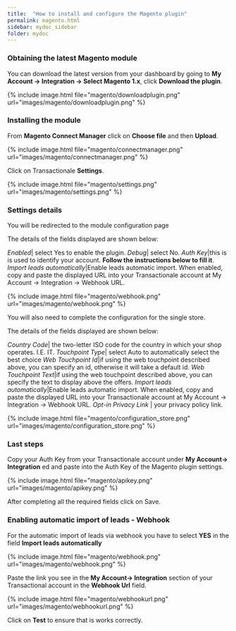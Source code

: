 ```yaml
---
title:  "How to install and configure the Magento plugin"
permalink: magento.html
sidebar: mydoc_sidebar
folder: mydoc
---
```


### Obtaining the latest Magento module
You can download the latest version from your dashboard by going to **My Account -> Integration -> Select Magento 1.x**, click **Download the plugin**.

{% include image.html file="magento/downloadplugin.png" url="images/magento/downloadplugin.png" %}

### Installing the module

From **Magento Connect Manager** click on **Choose file** and then **Upload**.

{% include image.html file="magento/connectmanager.png" url="images/magento/connectmanager.png" %}

Click on Transactionale **Settings**.

{% include image.html file="magento/settings.png" url="images/magento/settings.png" %}

### Settings details

You will be redirected to the module configuration page

The details of the fields displayed are shown below:

*Enabled*| select Yes to enable the plugin.
*Debug*| select No.
*Auth Key*|this is is used to identify your account. **Follow the instructions below to fill it**.
*Import leads automatically*|Enable leads automatic import. When enabled, copy and paste the displayed URL into your Transactionale account at My Account -> Integration -> Webhook URL.

{% include image.html file="magento/webhook.png" url="images/magento/webhook.png" %}

You will also need to complete the configuration for the single store.

The details of the fields displayed are shown below:

*Country Code*| the two-letter ISO code for the country in which your shop operates. I.E. IT.
*Touchpoint Type*| select Auto to automatically select the best choice
*Web Touchpoint Id*|if using the web touchpoint described above, you can specify an id, otherwise it will take a default id.
*Web Touchpoint Text*|if using the web touchpoint described above, you can specify the text to display above the offers.
*Import leads automatically*|Enable leads automatic import. When enabled, copy and paste the displayed URL into your Transactionale account at My Account -> Integration -> Webhook URL.
*Opt-in Privacy Link* | your privacy policy link.

{% include image.html file="magento/configuration_store.png" url="images/magento/configuration_store.png" %}


### Last steps

Copy your Auth Key from your Transactionale account under **My Account-> Integration** ed  and paste into the Auth Key of the Magento plugin settings.

{% include image.html file="magento/apikey.png" url="images/magento/apikey.png" %}

After completing all the required fields click on Save.


### Enabling automatic import of leads - Webhook

For the automatic import of leads via webhook you have to select **YES** in the field **Import leads automatically**

{% include image.html file="magento/webhook.png" url="images/magento/webhook.png" %}

Paste the link you see in the **My Account-> Integration** section of your Transactional account in the **Webhook Url** field.

{% include image.html file="magento/webhookurl.png" url="images/magento/webhookurl.png" %}

Click on **Test** to ensure that is works correctly.